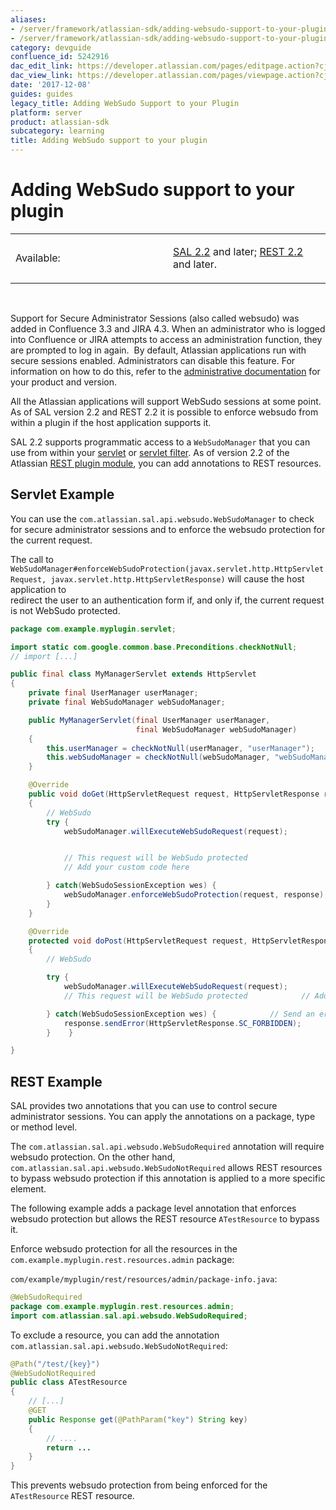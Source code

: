```yaml
---
aliases:
- /server/framework/atlassian-sdk/adding-websudo-support-to-your-plugin-5242916.html
- /server/framework/atlassian-sdk/adding-websudo-support-to-your-plugin-5242916.md
category: devguide
confluence_id: 5242916
dac_edit_link: https://developer.atlassian.com/pages/editpage.action?cjm=wozere&pageId=5242916
dac_view_link: https://developer.atlassian.com/pages/viewpage.action?cjm=wozere&pageId=5242916
date: '2017-12-08'
guides: guides
legacy_title: Adding WebSudo Support to your Plugin
platform: server
product: atlassian-sdk
subcategory: learning
title: Adding WebSudo support to your plugin
---
```

# Adding WebSudo support to your plugin

<table>
<colgroup>
<col style="width: 50%" />
<col style="width: 50%" />
</colgroup>
<tbody>
<tr class="odd">
<td><p>Available:</p></td>
<td><p><a href="https://developer.atlassian.com/pages/viewpage.action?pageId=5242917">SAL 2.2</a> and later; <a href="/server/framework/atlassian-sdk/rest-plugin-2-2-release-notes">REST 2.2</a> and later.</p></td>
</tr>
</tbody>
</table>

 

Support for Secure Administrator Sessions (also called websudo) was added in Confluence 3.3 and JIRA 4.3. When an administrator who is logged into Confluence or JIRA attempts to access an administration function, they are prompted to log in again.  By default, Atlassian applications run with secure sessions enabled. Administrators can disable this feature. For information on how to do this, refer to the <a href="http://confluence.atlassian.com" class="external-link">administrative documentation</a> for your product and version.  

All the Atlassian applications will support WebSudo sessions at some point. As of SAL version 2.2 and REST 2.2 it is possible to enforce websudo from within a plugin if the host application supports it.

SAL 2.2 supports programmatic access to a `WebSudoManager` that you can use from within your [servlet](/server/framework/atlassian-sdk/servlet-plugin-module) or [servlet filter](/server/framework/atlassian-sdk/servlet-filter-plugin-module). As of version 2.2 of the Atlassian [REST plugin module](https://developer.atlassian.com/display/REST), you can add annotations to REST resources.

## Servlet Example

You can use the `com.atlassian.sal.api.websudo.WebSudoManager` to check for secure administrator sessions and to enforce the websudo protection for the current request.

The call to `WebSudoManager#enforceWebSudoProtection(javax.servlet.http.HttpServletRequest, javax.servlet.http.HttpServletResponse)` will cause the host application to  
redirect the user to an authentication form if, and only if, the current request is not WebSudo protected.

``` java
package com.example.myplugin.servlet;

import static com.google.common.base.Preconditions.checkNotNull;
// import [...]

public final class MyManagerServlet extends HttpServlet
{
    private final UserManager userManager;
    private final WebSudoManager webSudoManager;

    public MyManagerServlet(final UserManager userManager,
                            final WebSudoManager webSudoManager)
    {
        this.userManager = checkNotNull(userManager, "userManager");
        this.webSudoManager = checkNotNull(webSudoManager, "webSudoManager");
    }

    @Override
    public void doGet(HttpServletRequest request, HttpServletResponse response) throws ServletException, IOException
    {
        // WebSudo
        try {
            webSudoManager.willExecuteWebSudoRequest(request);


            // This request will be WebSudo protected
            // Add your custom code here

        } catch(WebSudoSessionException wes) {
            webSudoManager.enforceWebSudoProtection(request, response);
        }
    }

    @Override
    protected void doPost(HttpServletRequest request, HttpServletResponse response) throws ServletException, IOException
    {
        // WebSudo

        try {
            webSudoManager.willExecuteWebSudoRequest(request);
            // This request will be WebSudo protected            // Add your custom code here

        } catch(WebSudoSessionException wes) {            // Send an error or redirect the user to the initial form.
            response.sendError(HttpServletResponse.SC_FORBIDDEN);
        }    }

}
```

## REST Example

SAL provides two annotations that you can use to control secure administrator sessions. You can apply the annotations on a package, type or method level.

The `com.atlassian.sal.api.websudo.WebSudoRequired` annotation will require websudo protection. On the other hand, `com.atlassian.sal.api.websudo.WebSudoNotRequired` allows REST resources to bypass websudo protection if this annotation is applied to a more specific element.

The following example adds a package level annotation that enforces websudo protection but allows the REST resource `ATestResource` to bypass it.

Enforce websudo protection for all the resources in the `com.example.myplugin.rest.resources.admin` package:

`com/example/myplugin/rest/resources/admin/package-info.java`:

``` java
@WebSudoRequired
package com.example.myplugin.rest.resources.admin;
import com.atlassian.sal.api.websudo.WebSudoRequired;
```

To exclude a resource, you can add the annotation `com.atlassian.sal.api.websudo.WebSudoNotRequired`:

``` java
@Path("/test/{key}")
@WebSudoNotRequired
public class ATestResource
{
    // [...]
    @GET
    public Response get(@PathParam("key") String key)
    {
        // ....
        return ...
    }
}
```

This prevents websudo protection from being enforced for the `ATestResource` REST resource.






























































































































































































































































































